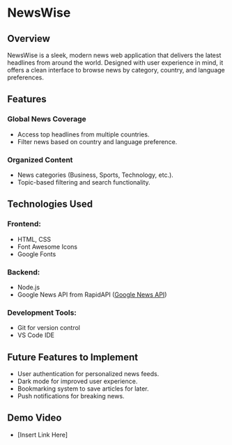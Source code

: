 # NewsWise

## Overview

NewsWise is a sleek, modern news web application that delivers the latest headlines from around the world. Designed with user experience in mind, it offers a clean interface to browse news by category, country, and language preferences.

## Features

### Global News Coverage
- Access top headlines from multiple countries.
- Filter news based on country and language preference.

### Organized Content
- News categories (Business, Sports, Technology, etc.).
- Topic-based filtering and search functionality.

## Technologies Used

### Frontend:
- HTML, CSS
- Font Awesome Icons
- Google Fonts

### Backend:
- Node.js
- Google News API from RapidAPI ([Google News API](https://rapidapi.com/bonaipowered/api/google-news22))

### Development Tools:
- Git for version control
- VS Code IDE

## Future Features to Implement
- User authentication for personalized news feeds.
- Dark mode for improved user experience.
- Bookmarking system to save articles for later.
- Push notifications for breaking news.

## Demo Video

- [Insert Link Here]

